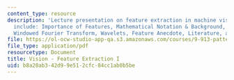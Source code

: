 ```yaml
---
content_type: resource
description: 'Lecture presentation on feature extraction in machine vision. Topics
  include: Importance of Features, Mathematical Notation & Background, Fourier Transform,
  Windowed Fourier Transform, Wavelets, Feature Anecdote, Literature, and Homework.'
file: https://ol-ocw-studio-app-qa.s3.amazonaws.com/courses/9-913-pattern-recognition-for-machine-vision-fall-2004/b8a20ab342d99e512cfc84cc1ab0b5be_class_3.pdf
file_type: application/pdf
resourcetype: Document
title: Vision - Feature Extraction I
uid: b8a20ab3-42d9-9e51-2cfc-84cc1ab0b5be
---
```

